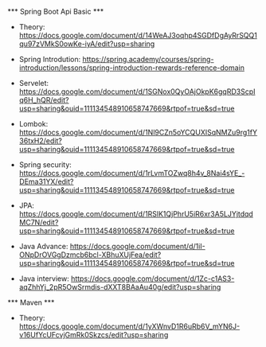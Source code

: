 *** Spring Boot Api Basic ***

* Theory: https://docs.google.com/document/d/14WeAJ3oqhp4SGDfDgAyRrSQQ1qu97zVMkS0owKe-iyA/edit?usp=sharing

* Spring Introdution: https://spring.academy/courses/spring-introduction/lessons/spring-introduction-rewards-reference-domain

* Servelet: https://docs.google.com/document/d/1SGNox0QyOAjOkpK6gqRD3ScpIq6H_hQR/edit?usp=sharing&ouid=111134548910658747669&rtpof=true&sd=true

* Lombok: https://docs.google.com/document/d/1Nl9CZn5oYCQUXISqNMZu9rg1fY36txH2/edit?usp=sharing&ouid=111134548910658747669&rtpof=true&sd=true

* Spring security: https://docs.google.com/document/d/1rLvmTOZwq8h4v_8Nai4sYE_-DEma31YX/edit?usp=sharing&ouid=111134548910658747669&rtpof=true&sd=true

* JPA: https://docs.google.com/document/d/1RSlK1QjPhrU5iR6xr3A5LJYjtdqdMC7N/edit?usp=sharing&ouid=111134548910658747669&rtpof=true&sd=true

* Java Advance: https://docs.google.com/document/d/1iI-ONpDrOVGgDzmcb6bcl-XBhuXUjFea/edit?usp=sharing&ouid=111134548910658747669&rtpof=true&sd=true

* Java interview: https://docs.google.com/document/d/1Zc-c1AS3-aqZhhYj_2pR5OwSrmdis-dXXT8BAaAu40g/edit?usp=sharing
  
*** Maven ***
* Theory: https://docs.google.com/document/d/1yXWnvD1R6uRb6V_mYN6J-v16UfYcUFcvjGmRk0Skzcs/edit?usp=sharing
